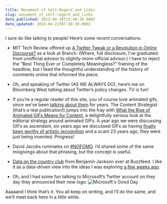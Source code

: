 ```yaml
---
title: Monument of Self-Regard and Links
slug: monument_of_self-regard_and_links
date_published: 2012-08-30T15:40:20.000Z
date_updated: 2018-04-21T07:58:39.000Z
---
```


I sure do like talking to people! Here’s some recent conversations:

- MIT Tech Review offered up [A Twitter Tweak or a Revolution in Online Discourse?](http://www.technologyreview.com/news/428924/a-twitter-tweak-or-a-revolution-in-online/) as a look at Branch. (Where, full disclosure, I’ve graduated from unofficial advisor to slightly-more-official advisor.) I have to reject the “Best Thing Ever or Completely Meaningless?” framing of the headline, but I liked the thoughtful understanding of the history of comments online that informed the piece.
- Oh, and speaking of Twitter (AS WE ALWAYS DO), here’s me on Bloomberg West talking about Twitter’s policy changes. TV is fun!

- If you’re a regular reader of this site, you of course love animated gifs, since we’ve been [talking about them](http://dashes.com/anil/2011/07/animated-gifs-triumphant.html) for years. The Content Strategist (that’s a real publication!) jumps into the fray with [What the Rise of Animated GIFs Means for Content](http://contently.com/blog/2012/08/29/what-the-rise-of-animated-gifs-means-for-content/), a delightfully serious look at the editorial strategy around animated GIFs. A year ago we were discussing GIFs as ascendant, six years ago we discussed GIFs as having [finally been worthy of artistic recognition](http://dashes.com/anil/2006/07/zidane-world-cu.html) and a scant 23 years ago, they were just being invented. Progress!
- David Jacobs ruminates on [#NOFOMO](http://hello.typepad.com/hello/2012/08/nofomo.html). I’d shared some of the same misgivings about that phrasing, but the concept is useful.
- [Data on the country club](http://www.buzzfeed.com/benjaminj4/how-white-is-the-new-internet) from Benjamin Jackson over at Buzzfeed. I like it as a data-driven view into the ideas I was exploring [a few weeks ago](http://dashes.com/anil/2012/08/you-cant-start-the-revolution-from-the-country-club.html).
- Oh, and I had some fun talking to Microsoft’s Twitter account on they day they announced their new logo:
![Microsoft's Good Day](http://mlkshk.com/r/IR2D)

Aaaaand I think that’s it. You all keep on writing, and I’ll do the same, and we’ll meet back here in a little while.
